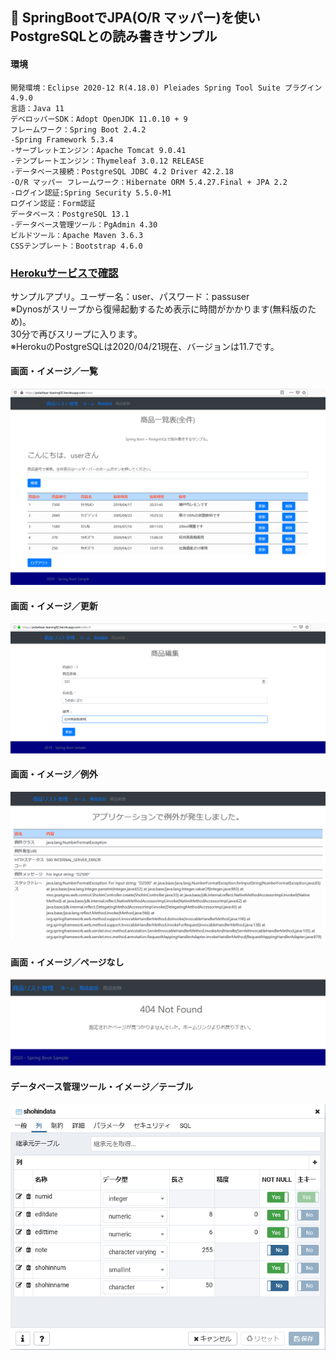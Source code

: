 ﻿## :leaves: SpringBootでJPA(O/R マッパー)を使いPostgreSQLとの読み書きサンプル

#### 環境
```
開発環境：Eclipse 2020-12 R(4.18.0) Pleiades Spring Tool Suite プラグイン 4.9.0
言語：Java 11
デベロッパーSDK：Adopt OpenJDK 11.0.10 + 9
フレームワーク：Spring Boot 2.4.2
-Spring Framework 5.3.4
-サーブレットエンジン：Apache Tomcat 9.0.41
-テンプレートエンジン：Thymeleaf 3.0.12 RELEASE
-データベース接続：PostgreSQL JDBC 4.2 Driver 42.2.18
-O/R マッパー フレームワーク：Hibernate ORM 5.4.27.Final + JPA 2.2
-ログイン認証:Spring Security 5.5.0-M1
ログイン認証：Form認証
データベース：PostgreSQL 13.1
-データベース管理ツール：PgAdmin 4.30
ビルドツール：Apache Maven 3.6.3
CSSテンプレート：Bootstrap 4.6.0
```

### [Herokuサービスで確認](https://polarbear-leaning02.herokuapp.com/)
サンプルアプリ。ユーザー名：user、パスワード：passuser  
※Dynosがスリープから復帰起動するため表示に時間がかかります(無料版のため)。   
30分で再びスリープに入ります。  
※HerokuのPostgreSQLは2020/04/21現在、バージョンは11.7です。  

#### 画面・イメージ／一覧  
![Img](ReadmeImg1.png)  

#### 画面・イメージ／更新  
![Img](ReadmeImg2.png)  

#### 画面・イメージ／例外  
![Img](ReadmeImg3.png)

#### 画面・イメージ／ページなし  
![Img](ReadmeImg4.png)

#### データベース管理ツール・イメージ／テーブル  
![Img](ReadmeImg5.png)  
  